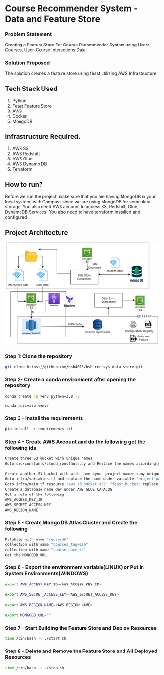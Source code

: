 # Course Recommender System - Data and Feature Store

### Problem Statement
Creating a Feature Store For Course Recommender System using Users, Courses, User-Course Interactions Data 

### Solution Proposed 
The solution creates a feature store using feast utilizing AWS Infrastructure

## Tech Stack Used
1. Python 
2. Feast Feature Store
3. AWS
4. Docker
5. MongoDB

## Infrastructure Required.

1. AWS S3
2. AWS Redshift
3. AWS Glue
4. AWS Dynamo DB
2. Terraform


## How to run?
Before we run the project, make sure that you are having MongoDB in your local system, with Compass since we are using MongoDB for some data storage. You also need AWS account to access S3, Redshift, Glue, DynamoDB Services. You also need to have terraform installed and configured


## Project Architecture
![image](https://github.com/bsb4018/bsb_rec_sys_data_store/blob/main/images/dcv22.drawio.png)


### Step 1: Clone the repository
```bash
git clone https://github.com/bsb4018/bsb_rec_sys_data_store.git
```

### Step 2- Create a conda environment after opening the repository

```bash
conda create -p venv python=3.8 -y
```

```bash
conda activate venv/
```

### Step 3 - Install the requirements
```bash
pip install -r requirements.txt
```

### Step 4 - Create AWS Account and do the following get the following ids
```bash
Create three S3 bucket with unique names 
Goto src/constants/cloud_constants.py and Replace the names accordingly

Create another S3 bucket with with name <your-project-name>-<any-unique-key> 
Goto infra/variables.tf and replace the name under variable "project_name" with <your-project-name>
Goto infra/main.tf resource "aws_s3_bucket_acl" "feast_bucket" replace bucket = "${var.project_name}-<any-unique-key>"
Create a database name dev under AWS GLUE CATALOG
Get a note of the following
AWS_ACCESS_KEY_ID
AWS_SECRET_ACCESS_KEY
AWS_REGION_NAME
```

### Step 5 - Create Mongo DB Atlas Cluster and Create the following 
```bash
Database with name "recsysdb"
collection with name "courses_tagwise"         
collection with name "course_name_id"
Get the MONGODB_URL
```

### Step 6 - Export the environment variable(LINUX) or Put in System Environments(WINDOWS)
```bash
export AWS_ACCESS_KEY_ID=<AWS_ACCESS_KEY_ID>

export AWS_SECRET_ACCESS_KEY=<AWS_SECRET_ACCESS_KEY>

export AWS_REGION_NAME=<AWS_REGION_NAME>

export MONGODB_URL=""
```


### Step 7 - Start Building the Feature Store and Deploy Resources
```bash
time /bin/bash -c ./start.sh
```

### Step 8 - Delete and Remove the Feature Store and All Deployed Resources
```bash
time /bin/bash -c ./stop.sh
```

